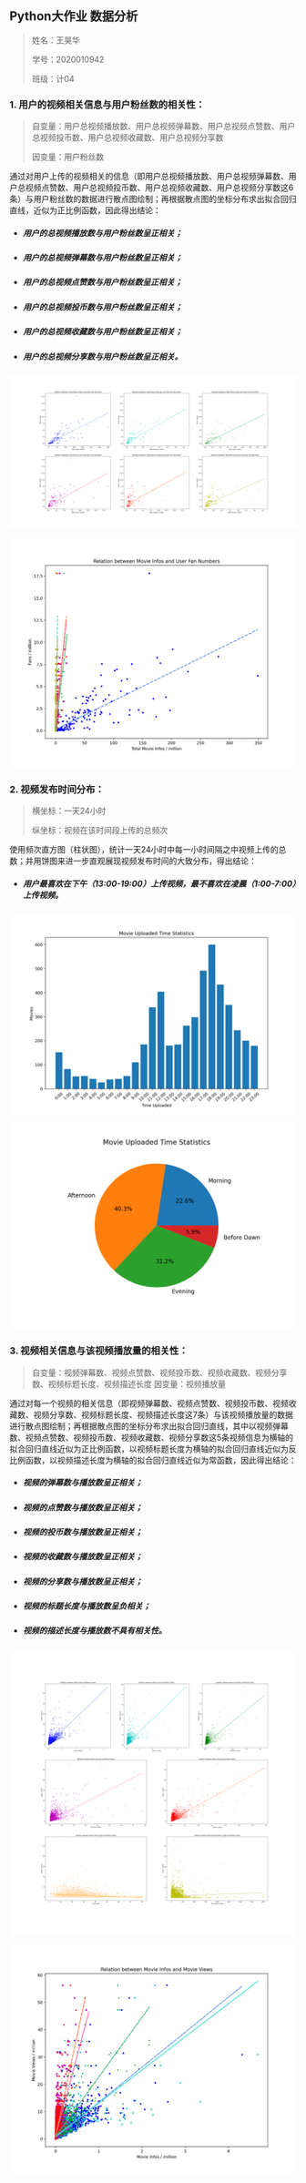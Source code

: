 ## Python大作业 数据分析

> 姓名：王昊华
>
> 学号：2020010942
>
> 班级：计04



### 1. 用户的视频相关信息与用户粉丝数的相关性：

> 自变量：用户总视频播放数、用户总视频弹幕数、用户总视频点赞数、用户总视频投币数、用户总视频收藏数、用户总视频分享数
>
> 因变量：用户粉丝数

通过对用户上传的视频相关的信息（即用户总视频播放数、用户总视频弹幕数、用户总视频点赞数、用户总视频投币数、用户总视频收藏数、用户总视频分享数这6条）与用户粉丝数的数据进行散点图绘制；再根据散点图的坐标分布求出拟合回归直线，近似为正比例函数，因此得出结论：

- ##### 用户的总视频播放数与用户粉丝数呈正相关；

- ##### 用户的总视频弹幕数与用户粉丝数呈正相关；

- ##### 用户的总视频点赞数与用户粉丝数呈正相关；

- ##### 用户的总视频投币数与用户粉丝数呈正相关；

- ##### 用户的总视频收藏数与用户粉丝数呈正相关；

- ##### 用户的总视频分享数与用户粉丝数呈正相关。

![data_process_1](./数据分析/data_process_1.png)

![data_process_1_merge](./数据分析/data_process_1_merge.png)



### 2. 视频发布时间分布：

> 横坐标：一天24小时
>
> 纵坐标：视频在该时间段上传的总频次

使用频次直方图（柱状图），统计一天24小时中每一小时间隔之中视频上传的总数；并用饼图来进一步直观展现视频发布时间的大致分布，得出结论：

- ##### 用户最喜欢在下午（13:00-19:00）上传视频，最不喜欢在凌晨（1:00-7:00）上传视频。

![data_process_2](./数据分析/data_process_2.png)

![data_process_2_pie](./数据分析/data_process_2_pie.png)



### 3. 视频相关信息与该视频播放量的相关性：
> 自变量：视频弹幕数、视频点赞数、视频投币数、视频收藏数、视频分享数、视频标题长度、视频描述长度
> 因变量：视频播放量

通过对每一个视频的相关信息（即视频弹幕数、视频点赞数、视频投币数、视频收藏数、视频分享数、视频标题长度、视频描述长度这7条）与该视频播放量的数据进行散点图绘制；再根据散点图的坐标分布求出拟合回归直线，其中以视频弹幕数、视频点赞数、视频投币数、视频收藏数、视频分享数这5条视频信息为横轴的拟合回归直线近似为正比例函数，以视频标题长度为横轴的拟合回归直线近似为反比例函数，以视频描述长度为横轴的拟合回归直线近似为常函数，因此得出结论：

- ##### 视频的弹幕数与播放数呈正相关；

- ##### 视频的点赞数与播放数呈正相关；

- ##### 视频的投币数与播放数呈正相关；

- ##### 视频的收藏数与播放数呈正相关；

- ##### 视频的分享数与播放数呈正相关；

- ##### 视频的标题长度与播放数呈负相关；

- ##### 视频的描述长度与播放数不具有相关性。

![data_process_3](./数据分析/data_process_3.png)

![data_process_3_Merge](./数据分析/data_process_3_Merge.png)




